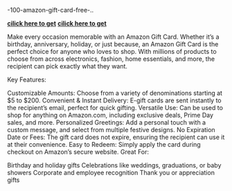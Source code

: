  -100-amazon-gift-card-free-..

**[cilick here to get](https://mrkhantechnology.com/amazoon02/)**
**[cilick here to get](https://mrkhantechnology.com/amazoon02/)**

Make every occasion memorable with an Amazon Gift Card. Whether it’s a birthday, anniversary, holiday, or just because, an Amazon Gift Card is the perfect choice for anyone who loves to shop. With millions of products to choose from across electronics, fashion, home essentials, and more, the recipient can pick exactly what they want.

Key Features:

Customizable Amounts: Choose from a variety of denominations starting at $5 to $200.
Convenient & Instant Delivery: E-gift cards are sent instantly to the recipient’s email, perfect for quick gifting.
Versatile Use: Can be used to shop for anything on Amazon.com, including exclusive deals, Prime Day sales, and more.
Personalized Greetings: Add a personal touch with a custom message, and select from multiple festive designs.
No Expiration Date or Fees: The gift card does not expire, ensuring the recipient can use it at their convenience.
Easy to Redeem: Simply apply the card during checkout on Amazon’s secure website.
Great For:

Birthday and holiday gifts
Celebrations like weddings, graduations, or baby showers
Corporate and employee recognition
Thank you or appreciation gifts




